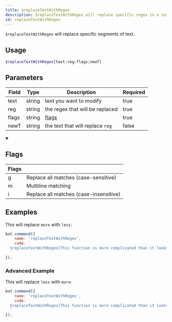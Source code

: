 ```yaml
---
title: $replaceTextWithRegex
description: $replaceTextWithRegex will replace specific regex in a text. This works similar as $replaceText.
id: replaceTextWithRegex
---
```


`$replaceTextWithRegex` will replace specific segments of text.

## Usage

```php
$replaceTextWithRegex[text;reg;flags;newT]
```

## Parameters

| Field | Type   | Description                      | Required |
|-------|--------|----------------------------------|----------|
| text  | string | text you want to modify          | true     |
| reg   | string | the regex that will be replaced  | true     |
| flags | string | [flags](#flags)                  | true     |
| newT  | string | the text that will replace `reg` | false    |

<details open>
  <summary><h2> Flags </h2></summary>

| Flags |                                        |
|-------|----------------------------------------|
| g     | Replace all matches (case-sensitive)   |
| m     | Multiline matching                     |
| i     | Replace all matches (case-insensitive) |

</details>

## Examples

This will replace `more` with `less`:

```javascript
bot.command({
    name: 'replaceTextWithRegex',
    code: `
  $replaceTextWithRegex[This function is more complicated than it looks.;more;g;less]
  `
});  
```

### Advanced Example

This will replace `less` with `more`:

```javascript
bot.command({
    name: 'replaceTextWithRegex',
    code: `
  $replaceTextWithRegex[This function is more complicated than it looks.;lESs;i;more]
  `
});  
```